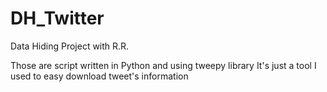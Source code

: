 # DH_Twitter
Data Hiding Project with R.R.

Those are script written in Python and using tweepy library
It's just a tool I used to easy download tweet's information
